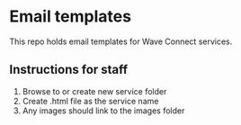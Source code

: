 # Email templates
This repo holds email templates for Wave Connect services.

## Instructions for staff
1. Browse to or create new service folder
2. Create .html file as the service name
3. Any images should link to the images folder

